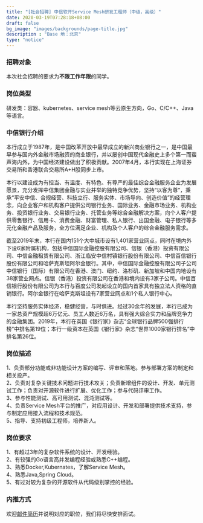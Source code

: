 ```yaml
---
title: "[社会招聘] 中信软开Service Mesh研发工程师（中级，高级）"
date: 2020-03-19T07:28:18+08:00
draft: false
bg_image: "images/backgrounds/page-title.jpg"
description : "Base 地：北京"
type: "notice"
---
```


### 招聘对象

本次社会招聘的要求为**不限工作年限**的同学。

### 岗位类型

研发类：容器、kubernetes、service mesh等云原生方向，Go、C/C++、Java等语言。

### 中信银行介绍

本行成立于1987年，是中国改革开放中最早成立的新兴商业银行之一，是中国最早参与国内外金融市场融资的商业银行，并以屡创中国现代金融史上多个第一而蜚声海内外，为中国经济建设做出了积极贡献。2007年4月，本行实现在上海证券交易所和香港联合交易所A+H股同步上市。

本行以建设成为有担当、有温度、有特色、有尊严的最佳综合金融服务企业为发展愿景，充分发挥中信集团金融与实业并举的独特竞争优势，坚持“以客为尊”，秉承“平安中信、合规经营、科技立行、服务实体、市场导向、创造价值”的经营理念，向企业客户和机构客户提供公司银行业务、国际业务、金融市场业务、机构业务、投资银行业务、交易银行业务、托管业务等综合金融解决方案，向个人客户提供零售银行、信用卡、消费金融、财富管理、私人银行、出国金融、电子银行等多元化金融产品及服务，全方位满足企业、机构及个人客户的综合金融服务需求。

截至2019年末，本行在国内151个大中城市设有1,401家营业网点，同时在境内外下设6家附属机构，包括中信国际金融控股有限公司、信银（香港）投资有限公司、中信金融租赁有限公司、浙江临安中信村镇银行股份有限公司、中信百信银行股份有限公司和哈萨克斯坦阿尔金银行。其中，中信国际金融控股有限公司子公司中信银行（国际）有限公司在香港、澳门、纽约、洛杉矶、新加坡和中国内地设有38家营业网点。信银（香港）投资有限公司在香港和境内设有3家子公司。中信百信银行股份有限公司为本行与百度公司发起设立的国内首家具有独立法人资格的直销银行。阿尔金银行在哈萨克斯坦设有7家营业网点和1个私人银行中心。

本行坚持服务实体经济，稳健经营，与时俱进。经过30余年的发展，本行已成为一家总资产规模超6万亿元、员工人数近6万名，具有强大综合实力和品牌竞争力的金融集团。2019年，本行在英国《银行家》杂志“全球银行品牌500强排行榜”中排名第19位；本行一级资本在英国《银行家》杂志“世界1000家银行排名”中排名第26位。

### 岗位描述 

1、负责部分功能或非功能设计方案的编写、评审和落地。参与部署方案的制定和相关投产。  
2、负责对复杂关键技术问题进行技术攻关；负责新增组件的设计、开发、单元测试工作；负责对开源软件进行扩展、优化工作；参与代码评审工作。  
3、参与性能测试、高可用测试、混沌测试等。  
4、负责Service Mesh平台的推广，对应用设计、开发和部署提供技术支持，参与制定应用接入流程和技术规范。  
5、指导、支持初级工程师，培养新人。  

### 岗位要求

1、有超过3年的复杂软件系统的设计、开发经验。  
2、有较强的Go语言高并发编程经验或熟悉C++编程。  
3、熟悉Docker,Kubernates，了解Service Mesh。  
4、熟悉Java,Spring Cloud。  
5、有过对较为复杂的开源软件从代码级别掌控的经验。  

### 内推方式 

欢迎[邮件简历](mailto:wangjing1@citicbank.com)并说明对应的职位，我们将尽快安排面试。